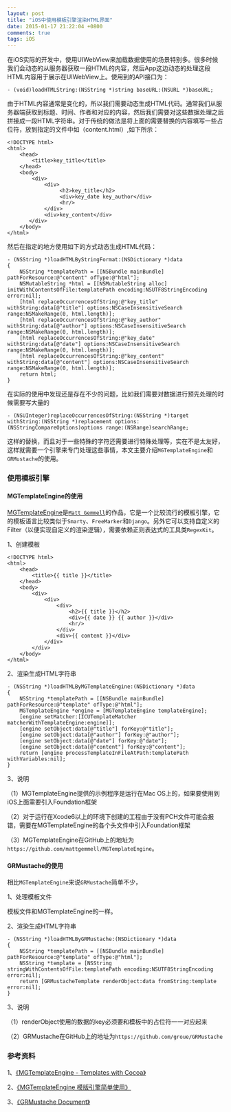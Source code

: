 ```yaml
---
layout: post
title: "iOS中使用模板引擎渲染HTML界面"
date: 2015-01-17 21:22:04 +0800
comments: true
tags: iOS
---
```


在iOS实际的开发中，使用UIWebView来加载数据使用的场景特别多。很多时候我们会动态的从服务器获取一段HTML的内容，然后App这边动态的处理这段HTML内容用于展示在UIWebView上。使用到的API接口为：

`- (void)loadHTMLString:(NSString *)string baseURL:(NSURL *)baseURL;`

由于HTML内容通常是变化的，所以我们需要动态生成HTML代码。通常我们从服务器端获取到标题、时间、作者和对应的内容，然后我们需要对这些数据处理之后拼接成一段HTML字符串。对于传统的做法是将上面的需要替换的内容填写一些占位符，放到指定的文件中如（content.html）,如下所示：

```
<!DOCTYPE html>
<html>
    <head>
        <title>key_title</title>
    </head>
    <body>
        <div>
            <div>
                 <h2>key_title</h2>
                 <div>key_date key_author</div>
                 <hr/>
            </div>
            <div>key_content</div>
       </div>
    </body>
</html>
```

然后在指定的地方使用如下的方式动态生成HTML代码：

```
- (NSString *)loadHTMLByStringFormat:(NSDictionary *)data
{
    NSString *templatePath = [[NSBundle mainBundle] pathForResource:@"content" ofType:@"html"];
    NSMutableString *html = [[NSMutableString alloc] initWithContentsOfFile:templatePath encoding:NSUTF8StringEncoding error:nil];
    [html replaceOccurrencesOfString:@"key_title" withString:data[@"title"] options:NSCaseInsensitiveSearch range:NSMakeRange(0, html.length)];
    [html replaceOccurrencesOfString:@"key_author" withString:data[@"author"] options:NSCaseInsensitiveSearch range:NSMakeRange(0, html.length)];
    [html replaceOccurrencesOfString:@"key_date" withString:data[@"date"] options:NSCaseInsensitiveSearch range:NSMakeRange(0, html.length)];
    [html replaceOccurrencesOfString:@"key_content" withString:data[@"content"] options:NSCaseInsensitiveSearch range:NSMakeRange(0, html.length)];
    return html;
}
```

在实际的使用中发现还是存在不少的问题，比如我们需要对数据进行预先处理的时候需要写大量的

```
- (NSUInteger)replaceOccurrencesOfString:(NSString *)target withString:(NSString *)replacement options:(NSStringCompareOptions)options range:(NSRange)searchRange;
```
这样的替换，而且对于一些特殊的字符还需要进行特殊处理等，实在不是太友好，这样就需要一个引擎来专门处理这些事情，本文主要介绍`MGTemplateEngine`和`GRMustache`的使用。

### 使用模板引擎

#### MGTemplateEngine的使用

[MGTemplateEngine](http://mattgemmell.com/mgtemplateengine-templates-with-cocoa/)是[`Matt Gemmell`](https://github.com/mattgemmell)的作品，它是一个比较流行的模板引擎，它的模板语言比较类似于`Smarty`、`FreeMarker`和`Django`。另外它可以支持自定义的Filter（以便实现自定义的渲染逻辑），需要依赖正则表达式的工具类`RegexKit`。

1、创建模板

```
<!DOCTYPE html>
<html>
    <head>
        <title>{{ title }}</title>
    </head>
    <body>
        <div>
            <div>
                <div>
                    <h2>{{ title }}</h2>
                    <div>{{ date }} {{ author }}</div>
                    <hr/>
                </div>
                <div>{{ content }}</div>
            </div>
        </div>
    </body>
</html>
```

2、渲染生成HTML字符串

```
- (NSString *)loadHTMLByMGTemplateEngine:(NSDictionary *)data
{
    NSString *templatePath = [[NSBundle mainBundle] pathForResource:@"template" ofType:@"html"];
    MGTemplateEngine *engine = [MGTemplateEngine templateEngine];
    [engine setMatcher:[ICUTemplateMatcher matcherWithTemplateEngine:engine]];
    [engine setObject:data[@"title"] forKey:@"title"];
    [engine setObject:data[@"author"] forKey:@"author"];
    [engine setObject:data[@"date"] forKey:@"date"];
    [engine setObject:data[@"content"] forKey:@"content"];
    return [engine processTemplateInFileAtPath:templatePath withVariables:nil];
}
```

3、说明

（1）MGTemplateEngine提供的示例程序是运行在Mac OS上的，如果要使用到iOS上面需要引入Foundation框架

（2）对于运行在Xcode6以上的环境下创建的工程由于没有PCH文件可能会报错，需要在MGTemplateEngine的各个头文件中引入Foundation框架

（3）MGTemplateEngine在GitHub上的地址为`https://github.com/mattgemmell/MGTemplateEngine`。
 
#### GRMustache的使用  

相比`MGTemplateEngine`来说`GRMustache`简单不少，

1、处理模板文件

模板文件和MGTemplateEngine的一样。

2、渲染生成HTML字符串

```
- (NSString *)loadHTMLByGRMustache:(NSDictionary *)data
{
    NSString *templatePath = [[NSBundle mainBundle] pathForResource:@"template" ofType:@"html"];
    NSString *template = [NSString stringWithContentsOfFile:templatePath encoding:NSUTF8StringEncoding error:nil];
    return [GRMustacheTemplate renderObject:data fromString:template error:nil];
}
```

3、说明

（1）renderObject使用的数据的key必须要和模板中的占位符一一对应起来

（2）GRMustache在GitHub上的地址为`https://github.com/groue/GRMustache`

### 参考资料

1、[《MGTemplateEngine - Templates with Cocoa》](http://mattgemmell.com/mgtemplateengine-templates-with-cocoa/)

2、[《MGTemplateEngine 模版引擎简单使用》](http://blog.csdn.net/crazy_srufboy/article/details/21748995)

3、[《GRMustache Document》](http://mustache.github.io/mustache.5.html)